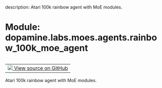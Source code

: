 description: Atari 100k rainbow agent with MoE modules.

<div itemscope itemtype="http://developers.google.com/ReferenceObject">
<meta itemprop="name" content="dopamine.labs.moes.agents.rainbow_100k_moe_agent" />
<meta itemprop="path" content="Stable" />
</div>

# Module: dopamine.labs.moes.agents.rainbow_100k_moe_agent

<!-- Insert buttons and diff -->

<table class="tfo-notebook-buttons tfo-api nocontent" align="left">
<td>
  <a target="_blank" href="https://github.com/google/dopamine/tree/master/dopamine/labs/moes/agents/rainbow_100k_moe_agent.py">
    <img src="https://www.tensorflow.org/images/GitHub-Mark-32px.png" />
    View source on GitHub
  </a>
</td>
</table>



Atari 100k rainbow agent with MoE modules.



